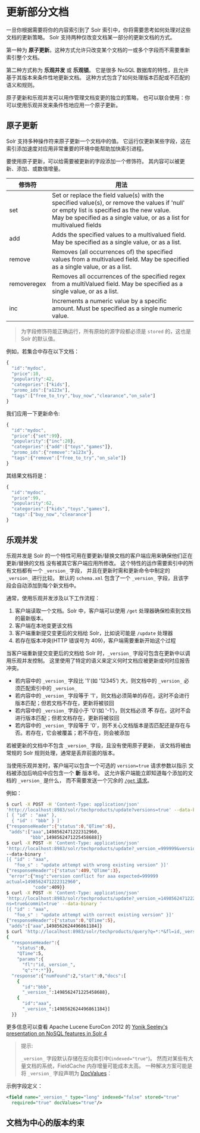 # 更新部分文档

一旦你根据需要将你的内容索引到了 Solr 索引中，你将需要思考如何处理对这些文档的更新策略。
Solr 支持两种仅改变文档某一部分的更新文档的方式。

第一种为 **原子更新**。这种方式允许只改变某个文档的一或多个字段而不需要重新索引整个文档。

第二种方式称为 **乐观并发** 或 **乐观锁**。
它是很多 NoSQL 数据库的特性，且允许基于其版本来条件性地更新文档。
这种方式包含了如何处理版本匹配或不匹配的语义和规则。

原子更新和乐观并发可以用作管理文档变更的独立的策略，
也可以联合使用：你可以使用乐观并发来条件性地应用一个原子更新。

## 原子更新

Solr 支持多种操作符来原子更新一个文档中的值。
它运行仅更新某些字段，这在索引添加速度对应用非常重要的环境中能帮助加快索引进程。

要使用原子更新，可以给需要被更新的字段添加一个修饰符。
其内容可以被更新、添加、或数值增量。

|修饰符      |用法                      |
|-----------|-------------------------|
|set        |Set or replace the field value(s) with the specified value(s), or remove the values if 'null' or empty list is specified as the new value.<br/>May be specified as a single value, or as a list for multivalued fields|
|add        |Adds the specified values to a multivalued field. May be specified as a single value, or as a list.|
|remove     |Removes (all occurrences of) the specified values from a multivalued field. May be specified as a single value, or as a list.|
|removeregex|Removes all occurrences of the specified regex from a multiValued field. May be specified as a single value, or as a list.|
|inc        |Increments a numeric value by a specific amount. Must be specified as a single numeric value.|

> 为字段修饰符能正确运行，所有原始的源字段都必须是 `stored` 的，这也是 Solr 的默认值。

例如，若集合中存在以下文档：

```javascript
{
  "id":"mydoc",
  "price":10,
  "popularity":42,
  "categories":["kids"],
  "promo_ids":["a123x"],
  "tags":["free_to_try","buy_now","clearance","on_sale"]
}
```

我们应用一下更新命令:

```javascript
{
  "id":"mydoc",
  "price":{"set":99},
  "popularity":{"inc":20},
  "categories":{"add":["toys","games"]},
  "promo_ids":{"remove":"a123x"},
  "tags":{"remove":["free_to_try","on_sale"]}
}
```

其结果文档将是：

```javascript
{
  "id":"mydoc",
  "price":99,
  "popularity":62,
  "categories":["kids","toys","games"],
  "tags":["buy_now","clearance"]
}
```

## 乐观并发

乐观并发是 Solr 的一个特性可用在要更新/替换文档的客户端应用来确保他们正在更新/替换的文档
没有被其它客户端应用所修改。
这个特性的运作需要索引中的所有文档都有一个 `_version_` 字段，
并且在更新时需和更新命令中制定的 `_version_` 进行比较。
默认的 `schema.xml` 包含了一个 `_version_` 字段，且该字段会自动添加到每个新文档中。

通常，使用乐观并发涉及以下工作流程：

1. 客户端读取一个文档。Solr 中，客户端可以使用 `/get` 处理器确保检索到文档的最新版本。
2. 客户端在本地变更该文档
3. 客户端重新提交变更后的文档给 Solr，比如说可能是 `/update` 处理器
4. 若存在版本冲突(HTTP 错误号为 409)，客户端需要重新开始这个过程

当客户端重新提交变更后的文档给 Solr 时，`_version_` 字段可包含在更新中以调用乐观并发控制。
这里使用了特定的语义来定义何时文档应被更新或何时应报告冲突。

* 若内容中的 `_version_` 字段比 '1'(如 '12345') 大，则文档中的 `_version_` 必须匹配索引中的 `_version_`
* 若内容中的 `_version_` 字段等于 '1'，则文档必须简单的存在。这时不会进行版本匹配；但若文档不存在，更新将被驳回
* 若内容中的 `_version_` 字段小于 '0'(如 '-1')，则文档必须 **不** 存在。这时不会进行版本匹配；但若文档存在，更新将被驳回
* 若内容中的 `_version_` 字段等于 '0'，则不关心文档版本是否匹配还是存在与否。若存在，它会被覆盖；若不存在，则会被添加

若被更新的文档中不包含 `_version_` 字段，且没有使用原子更新，
该文档将被由常规的 Solr 规则处理，通常是丢弃前面的版本。

当使用乐观并发时，客户端可以包含一个可选的 `version=true` 请求参数以指示
文档被添加后响应中应包含一个 **新** 版本号。
这允许客户端能立即知道每个添加的文档的 `_version_` 是什么，
而不需要发送一个冗余的 [`/get` 请求](../searching/realtime_get.md)。

例如：

```bash
$ curl -X POST -H 'Content-Type: application/json'
'http://localhost:8983/solr/techproducts/update?versions=true' --data-binary '
[ { "id" : "aaa" },
  { "id" : "bbb" } ]'
{"responseHeader":{"status":0,"QTime":6},
 "adds":["aaa",1498562471222312960,
         "bbb",1498562471225458688]}
$ curl -X POST -H 'Content-Type: application/json'
'http://localhost:8983/solr/techproducts/update?_version_=999999&versions=true'
--data-binary '
[{ "id" : "aaa",
   "foo_s" : "update attempt with wrong existing version" }]'
{"responseHeader":{"status":409,"QTime":3},
 "error":{"msg":"version conflict for aaa expected=999999
actual=1498562471222312960",
          "code":409}}
$ curl -X POST -H 'Content-Type: application/json'
'http://localhost:8983/solr/techproducts/update?_version_=1498562471222312960&versio
ns=true&commit=true' --data-binary '
[{ "id" : "aaa",
   "foo_s" : "update attempt with correct existing version" }]'
{"responseHeader":{"status":0,"QTime":5},
 "adds":["aaa",1498562624496861184]}
$ curl 'http://localhost:8983/solr/techproducts/query?q=*:*&fl=id,_version_'
{
  "responseHeader":{
    "status":0,
    "QTime":5,
    "params":{
      "fl":"id,_version_",
      "q":"*:*"}},
  "response":{"numFound":2,"start":0,"docs":[
    {
      "id":"bbb",
      "_version_":1498562471225458688},
    {
      "id":"aaa",
      "_version_":1498562624496861184}]
  }}
```

更多信息可以查看 Apache Lucene EuroCon 2012 的
[Yonik Seeley's presentation on NoSQL features in Solr 4](https://www.youtube.com/watch?v=WYVM6Wz-XTw)

> 提示:
>
> `_version_` 字段默认存储在反向索引中(`indexed="true"`)。
> 然而对某些有大量文档的系统，FieldCache 内存增量可能成本太高。
> 一种解决方案可能是将 `_version_` 字段声明为 [DocValues](../schema/docvalues.md)：

示例字段定义：

```xml
<field name="_version_" type="long" indexed="false" stored="true"
  required="true" docValues="true"/>
```

## 文档为中心的版本约束